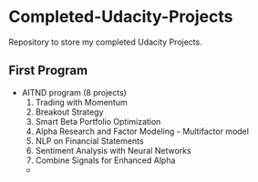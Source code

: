 # Completed-Udacity-Projects
Repository to store my completed Udacity Projects.

## First Program


- AITND program (8 projects)
  1. Trading with Momentum
  2. Breakout Strategy
  3. Smart Beta Portfolio Optimization
  4. Alpha Research and Factor Modeling - Multifactor model
  5. NLP on Financial Statements
  6. Sentiment Analysis with Neural Networks
  7. Combine Signals for Enhanced Alpha
  - 


